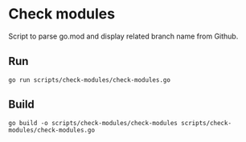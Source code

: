 # Check modules

Script to parse go.mod and display related branch name from Github.

## Run

```
go run scripts/check-modules/check-modules.go
```

## Build

```
go build -o scripts/check-modules/check-modules scripts/check-modules/check-modules.go
```
